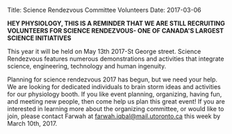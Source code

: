 Title: Science Rendezvous Committee Volunteers
Date: 2017-03-06

**HEY PHYSIOLOGY, THIS IS A REMINDER THAT WE ARE STILL RECRUITING VOLUNTEERS FOR SCIENCE RENDEZVOUS- ONE OF CANADA'S LARGEST SCIENCE INITIATIVES**

This year it will be held on May 13th 2017-St George street. Science Rendezvous features numerous demonstrations and activities that integrate science, engineering, technology and human ingenuity.

Planning for science rendezvous 2017 has begun, but we need your help. We are looking for dedicated individuals to brain storm ideas and activities for our physiology booth. If you like event planning, organizing, having fun, and meeting new people, then come help us plan this great event! If you are interested in learning more about the organizing committee, or would like to join, please contact Farwah at farwah.iqbal@mail.utoronto.ca this week by March 10th, 2017.
